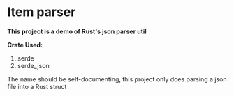 # Item parser

**This project is a demo of Rust's json parser util**

**Crate Used:**
1. serde
2. serde_json

The name should be self-documenting, this project only does parsing a json file into a Rust struct